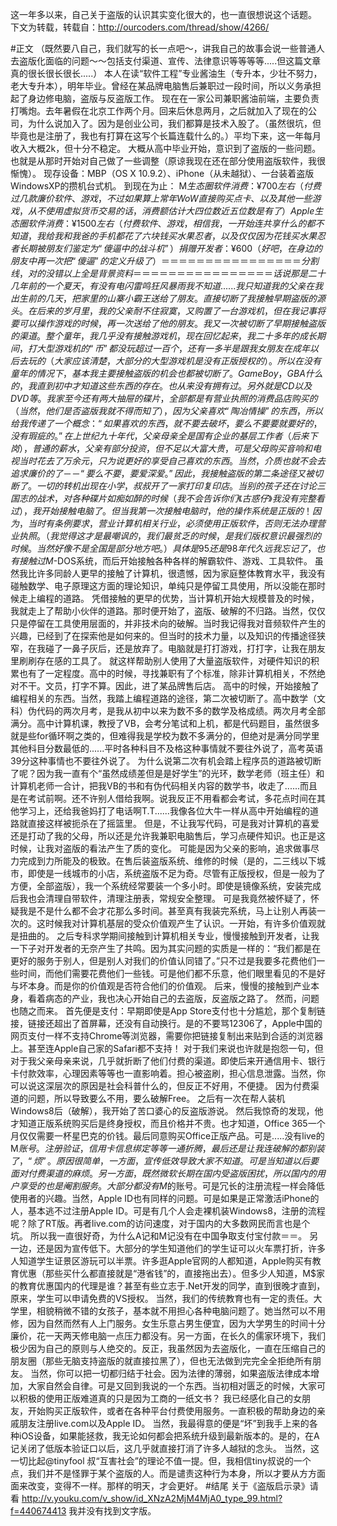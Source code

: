 这一年多以来，自己关于盗版的认识其实变化很大的，也一直很想说这个话题。
下文为转载，转载自：http://ourcoders.com/thread/show/4266/

#正文
（既然要八自己，我们就写的长一点吧～，讲我自己的故事会说一些普通人去盗版化面临的问题～～包括支付渠道、宣传、法律意识等等等等.....但这篇文章真的很长很长很长.....） 本人在读“软件工程”专业酱油生（专升本，少壮不努力，老大专升本），明年毕业。曾经在某品牌电脑售后兼职过一段时间，所以义务承担起了身边修电脑，盗版与反盗版工作。 现在在一家公司兼职酱油前端，主要负责打嘴炮。去年暑假在北京工作两个月。回来后休息两月，之后就加入了现在的公司，为什么说加入了。因为是创业公司，我们都算是技术入股了。（虽然很坑，但毕竟也是注册了，我也有打算在这写个长篇连载什么的。）平均下来，这一年每月收入大概2k，但十分不稳定。 大概从高中毕业开始，意识到了盗版的一些问题。也就是从那时开始对自己做了一些调整（原谅我现在还在部分使用盗版软件，我很惭愧）。 现存设备：MBP（OS X 10.9.2）、iPhone（从未越狱）、一台装着盗版WindowsXP的攒机台式机。 到现在为止： M$生态圈软件消费：¥700左右（付费过几款廉价软件、游戏，不过如果算上常年WoW直接购买点卡、以及其他一些游戏，从不使用虚拟货币交易的话，消费额估计大四位数近五位数是有了） Apple生态圈软件消费：¥1500左右（付费软件、游戏，相信我，一开始连共享什么的都不知道，我给我和我爸的手机都花了六块钱买水果忍者，以及仅仅因为花钱买水果忍者长期被朋友们鉴定为“傻逼中的战斗机”） 捐赠开发者：¥600（好吧，在身边的朋友中再一次把“傻逼”的定义升级了） ＝＝＝＝＝＝＝＝＝＝＝＝＝＝＝＝分割线，对的没错以上全是背景资料＝＝＝＝＝＝＝＝＝＝＝＝＝＝＝＝ 话说那是二十几年前的一个夏天，有没有电闪雷鸣狂风暴雨我不知道...... 我只知道我的父亲在我出生前的几天，把家里的山寨小霸王送给了朋友。直接切断了我接触早期盗版的源头。在后来的岁月里，我的父亲耐不住寂寞，又购置了一台游戏机，但在我记事将要可以操作游戏的时候，再一次送给了他的朋友。我又一次被切断了早期接触盗版的渠道。 整个童年，我几乎没有接触游戏机，现在回忆起来，我二十多年的成长期间，打大型游戏机的“币”都没玩超过一百个，还有一多半是跟我女朋友在成年以后去玩的（大家应该清楚，大部分的大型游戏机是没有正版授权的）。 所以在没有童年的情况下，基本我主要接触盗版的机会也都被切断了。GameBoy，GBA什么的，我直到初中才知道这些东西的存在。也从来没有拥有过。 另外就是CD以及DVD等。我家至今还有两大抽屉的碟片，全部都是有营业执照的消费品店购买的（当然，他们是否盗版我就不得而知了），因为父亲喜欢“陶冶情操”的东西，所以给我传递了一个概念：“如果喜欢的东西，就不要去破坏，要么不要要就要好的，没有瑕疵的。”在上世纪九十年代，父亲母亲全是国有企业的基层工作者（后来下岗），普通的薪水，父亲有部分投资，但不足以大富大贵，可是父母购买音响和电视当时花去了万余元，只为说更好的享受自己喜欢的东西。当然，介质也就不会去追求廉价的了－－“要么不要，要爱深爱。”因此，我接触盗版的第二条途径又被切断了。 一切的转机出现在小学，叔叔开了一家打印复印店。当别的孩子还在讨论三国志的战术，对各种碟片如痴如醉的时候（我不会告诉你们《古惑仔》我没有完整看过），我开始接触电脑了。 但当我第一次接触电脑时，他的操作系统是正版的！ 因为，当时有条例要求，营业计算机相关行业，必须使用正版软件，否则无法办理营业执照。（我觉得这才是最嘲讽的，我们最贫乏的时候，是我们版权意识最强烈的时候。当然好像不是全国是部分地方吧。）具体是95还是98年代久远我忘记了，也有接触过M$-DOS系统，而后开始接触各种各样的解霸软件、游戏、工具软件。 虽然我比许多同龄人更早的接触了计算机，很遗憾，因为家庭整体教育水平，我没有碰触数学、电子原理这方面的理论知识，单纯只是停留工具使用，所以没能在那时候走上编程的道路。 凭借接触的更早的优势，当计算机开始大规模普及的时候，我就走上了帮助小伙伴的道路。那时便开始了，盗版、破解的不归路。当然，仅仅只是停留在工具使用层面的，并非技术向的破解。当时我记得我对音频软件产生的兴趣，已经到了在探索他是如何来的。但当时的技术力量，以及知识的传播途径狭窄，在我碰了一鼻子灰后，还是放弃了。电脑就是打打游戏，打打字，让我在朋友里刷刷存在感的工具了。 就这样帮助别人使用了大量盗版软件，对硬件知识的积累也有了一定程度。高中的时候，寻找兼职有了个标准，除非计算机相关，不然绝对不干。文员，打字不算。因此，进了某品牌售后店。 高中的时候，开始接触了编程相关的东西。当然，我踏上编程道路的途径，第二次被切断了。高中数学（文科）伪代码的两次月考，是我从初中以来为数不多的数学及格成绩。两次月考全部满分。高中计算机课，教授了VB，会考分笔试和上机，都是代码题目，虽然很多就是些for循环啊之类的，但难得我是学校为数不多满分的，但绝对是满分同学里其他科目分数最低的......平时各种科目不及格这种事情就不要往外说了，高考英语39分这种事情也不要往外说了。 为什么说第二次有机会踏上程序员的道路被切断了呢？因为我一直有个“虽然成绩差但是是好学生”的光环，数学老师（班主任）和计算机老师一合计，把我VB的书和有伪代码相关内容的数学书，收走了......而且是在考试前啊。还不许别人借给我啊。说我反正不用看都会考试，多花点时间在其他学习上，还给我爸妈打了电话啊T.T......我像各位大牛一样从高中开始编程的道路就直接这样被扼杀在了摇篮里。 但是，不让我写代码，可是我对计算机的喜爱还是打动了我的父母，所以还是允许我兼职电脑售后，学习点硬件知识。也正是这时候，让我对盗版的看法产生了质的变化。 可能是因为父亲的影响，追求做事尽力完成到力所能及的极致。在售后装盗版系统、维修的时候（是的，二三线以下城市，即使是一线城市的小店，系统盗版不足为奇。尽管有正版授权，但是一般为了方便，全部盗版），我一个系统经常要装一个多小时。即使是镜像系统，安装完成后我也会清理自带软件，清理注册表，常规安全整理。 可是我竟然被怀疑了，怀疑我是不是什么都不会才花那么多时间。甚至真有我装完系统，马上让别人再装一次的。这时候我对计算机基层的受众价值观产生了认识。一开始，有许多价值观就是扭曲的。 之后专科求学期间接触到计算机相关专业，慢慢接触到开发者，让我一下子对开发者的无奈产生了共鸣。因为其实问题的实质是一样的：“我们都是在更好的服务于别人，但是别人对我们的价值认同错了。”只不过是我要多花费他们一些时间，而他们需要花费他们一些钱。可是他们都不乐意，他们眼里看见的不是好与坏本身。而是你的价值观是否符合他们的价值观。 后来，慢慢的接触到产业本身，看着病态的产业，我也决心开始自己的去盗版，反盗版之路了。 然而，问题也随之而来。 首先便是支付：早期即使是App Store支付也十分尴尬，那个复制链接，链接还超出了首屏幕，还没有自动换行。是的不要骂12306了，Apple中国的网页支付一样不支持Chrome等浏览器，需要你把链接复制出来贴到合适的浏览器上。甚至连Apple自己家的Safari都不支持！ 对于我们来说也许就是抱怨一句，但对于我父亲母亲来说，几乎就折断了他们付费的渠道。即使后来开通信用卡、银行卡付款效率，心理因素等等也一直影响着。担心被盗刷，担心信息泄露。当然，你可以说这深层次的原因是社会科普什么的，但反正不好用，不便捷。 因为付费渠道的问题，所以导致要么不用，要么破解Free。 之后有一次在帮人装机Windows8后（破解），我开始了苦口婆心的反盗版游说。 然后我惊奇的发现，他才知道正版系统购买后是终身授权，而且价格并不贵。也才知道，Office 365一个月仅仅需要一杯星巴克的价钱。最后同意购买Office正版产品。可是.....没有live的M$账号。 注册验证，信用卡信息绑定等等一通折腾，最后还是让我连破解的都别装了，“烦”。原因很简单，一方面，宣传低效导致大家不知道。可是当知道以后要面对付费渠道的麻烦。另一方面，既然微软长期在国内受盗版困扰，所以国内的用户享受的也是阉割服务。大部分都没有M$的账号。可是冗长的注册流程一样会降低使用者的兴趣。当然，Apple ID也有同样的问题。可是如果是正常激活iPhone的人，基本逃不过注册Apple ID。可是有几个人会走裸机装Windows8，注册的流程呢？除了RT版。再者live.com的访问速度，对于国内的大多数网民而言也是个坑。 所以我一直很好奇，为什么A记和M记没有在中国争取支付宝付款＝＝。 另一边，还是因为宣传低下。大部分的学生知道他们的学生证可以火车票打折，许多人知道学生证景区游玩可以半票。许多逛Apple官网的人都知道，Apple购买有教育优惠（那些买什么都直接就是“港省钱”的，直接拖出去）。但多少人知道，M$家的教育优惠国内的代理是谁？甚至有些立志于.Net开发的同学，直到很晚才直到，原来，学生可以申请免费的VS授权。 当然，我们的传统教育也有一定的责任。大学里，相貌稍微不错的女孩子，基本就不用担心各种电脑问题了。她当然可以不用修，因为自然而然有人上门服务。女生乐意占男生便宜，因为大学男生的时间十分廉价，花一天两天修电脑一点压力都没有。另一方面，在长久的儒家环境下，我们极少因为自己的原则与人绝交的。反正，我虽然因为去盗版化，一直在压缩自己的朋友圈（那些无脑支持盗版的就直接拉黑了），但也无法做到完完全全拒绝所有朋友。 当然，你可以把一切都归结于社会。因为法律的薄弱，如果盗版法律成本增加，大家自然会自律。可是又回到我说的一个东西。当初相对匮乏的时候，大家可以积极的使用正版难道真的只是因为工商的一纸文书？ 我已经感化自己的女朋友，开始购买正版软件，或者在各种平台付费使用服务。一直积极的帮助身边的亲戚朋友注册live.com以及Apple ID。 当然，我最得意的便是“坏”到我手上来的各种iOS设备，如果能拯救，我无论如何都会把系统升级到最新版本的。是的，在A记关闭了低版本验证口以后，这几乎就直接打消了许多人越狱的念头。 当然，这一切比起@tinyfool 叔“互害社会”的理论不值一提。但，我相信tiny叔说的一个点，我们并不是怪罪于某个盗版的人。而是谴责这种行为本身，所以才要从方方面面来改变，变得不一样。那样的明天，才会更好。
#结尾
关于《盗版启示录》请看
http://v.youku.com/v_show/id_XNzA2MjM4MjA0_type_99.html?f=440674413
 我并没有找到文字版。
